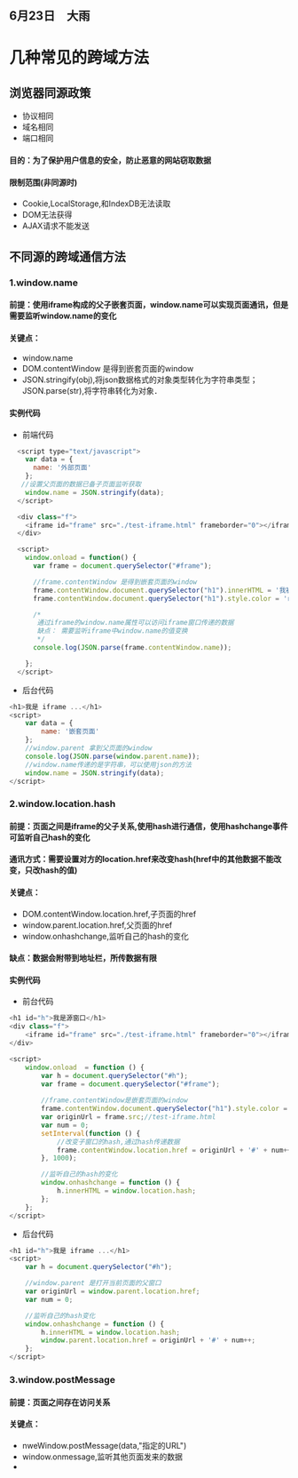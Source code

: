 ## 6月23日　大雨
# 几种常见的跨域方法
## 浏览器同源政策
* 协议相同
* 域名相同
* 端口相同
#### 目的：为了保护用户信息的安全，防止恶意的网站窃取数据
#### 限制范围(非同源时)
* Cookie,LocalStorage,和IndexDB无法读取
* DOM无法获得
* AJAX请求不能发送

## 不同源的跨域通信方法
### 1.window.name
#### 前提：使用iframe构成的父子嵌套页面，window.name可以实现页面通讯，但是需要监听window.name的变化
#### 关键点：
* window.name
* DOM.contentWindow 是得到嵌套页面的window
* JSON.stringify(obj),将json数据格式的对象类型转化为字符串类型；JSON.parse(str),将字符串转化为对象．
#### 实例代码
* 前端代码
```js
  <script type="text/javascript">
    var data = {
      name: '外部页面'
    };
   //设置父页面的数据已备子页面监听获取
    window.name = JSON.stringify(data);
  </script>

  <div class="f">
    <iframe id="frame" src="./test-iframe.html" frameborder="0"></iframe>
  </div>

  <script>
    window.onload = function() {
      var frame = document.querySelector("#frame");

      //frame.contentWindow 是得到嵌套页面的window
      frame.contentWindow.document.querySelector("h1").innerHTML = '我被该成红色';
      frame.contentWindow.document.querySelector("h1").style.color = 'red';

      /*
       通过iframe的window.name属性可以访问iframe窗口传递的数据
       缺点： 需要监听iframe中window.name的值变换
       */
      console.log(JSON.parse(frame.contentWindow.name));

    };
  </script>
```
* 后台代码
```js
<h1>我是 iframe ...</h1>
<script>
    var data = {
        name: '嵌套页面'
    };
    //window.parent 拿到父页面的window
    console.log(JSON.parse(window.parent.name));
    //window.name传递的是字符串，可以使用json的方法
    window.name = JSON.stringify(data);
</script>
```
### 2.window.location.hash
#### 前提：页面之间是iframe的父子关系,使用hash进行通信，使用hashchange事件可监听自己hash的变化
#### 通讯方式：需要设置对方的location.href来改变hash(href中的其他数据不能改变，只改hash的值)
#### 关键点：
* DOM.contentWindow.location.href,子页面的href
* window.parent.location.href,父页面的href
* window.onhashchange,监听自己的hash的变化
#### 缺点：数据会附带到地址栏，所传数据有限
#### 实例代码
* 前台代码
```js
<h1 id="h">我是源窗口</h1>
<div class="f">
    <iframe id="frame" src="./test-iframe.html" frameborder="0"></iframe>
</div>

<script>
    window.onload  = function () {
        var h = document.querySelector("#h");
        var frame = document.querySelector("#frame");
        
        //frame.contentWindow是嵌套页面的window
        frame.contentWindow.document.querySelector("h1").style.color = 'red';
        var originUrl = frame.src;//test-iframe.html
        var num = 0;
        setInterval(function () {
            //改变子窗口的hash,通过hash传递数据
            frame.contentWindow.location.href = originUrl + '#' + num++;
        }, 1000);

        //监听自己的hash的变化
        window.onhashchange = function () {
            h.innerHTML = window.location.hash;
        };
    };
</script>
```
* 后台代码
```js
<h1 id="h">我是 iframe ...</h1>
<script>
    var h = document.querySelector("#h");

    //window.parent 是打开当前页面的父窗口
    var originUrl = window.parent.location.href;
    var num = 0;

    //监听自己的hash变化
    window.onhashchange = function () {
        h.innerHTML = window.location.hash;
        window.parent.location.href = originUrl + '#' + num++;
    };
</script>
```
### 3.window.postMessage
#### 前提：页面之间存在访问关系
#### 关键点：
* nweWindow.postMessage(data,"指定的URL")
* window.onmessage,监听其他页面发来的数据
* 
